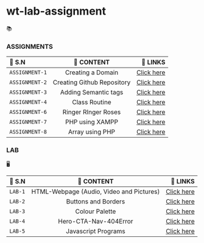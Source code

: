 
# wt-lab-assignment  

:books:

### ASSIGNMENTS 
| :diamond_shape_with_a_dot_inside: S.N      |  :diamond_shape_with_a_dot_inside: CONTENT | :diamond_shape_with_a_dot_inside: LINKS|
| :---        |    :----:   |          ---: |
| `ASSIGNMENT-1`     |Creating a Domain     |[Click here](https://github.com/Sanjayamagar/WT)
| `ASSIGNMENT-2`      |Creating Github Repository     |[Click here](https://github.com/Sanjayamagar/wt-lab-assignment)
| `ASSIGNMENT-3`     |Adding Semantic tags| [Click here](https://github.com/Sanjayamagar/wt-lab-assignment/tree/master/Assignment/Assignment3)
| `ASSIGNMENT-4`     | Class Routine   | [Click here](https://github.com/Sanjayamagar/wt-lab-assignment/tree/master/Assignment/Assignment4)
| `ASSIGNMENT-6` | Ringer RInger Roses | [Click here](https://github.com/Sanjayamagar/wt-lab-assignment/tree/master/Assignment/Assignment6)
| `ASSIGNMENT-7` | PHP using XAMPP  | [Click here](https://github.com/Sanjayamagar/wt-lab-assignment/tree/master/Assignment/Assignment7)
| `ASSIGNMENT-8` | Array using PHP | [Click here](https://github.com/Sanjayamagar/wt-lab-assignment/tree/master/Assignment/Assignment8)


### LAB

:desktop_computer:

| :diamond_shape_with_a_dot_inside: S.N      |:diamond_shape_with_a_dot_inside:  CONTENT |:diamond_shape_with_a_dot_inside: LINKS   |
| :---        |    :----:   |          ---: |
| `LAB-1`     |HTML-Webpage (Audio, Video and Pictures)    | [Click here](https://github.com/Sanjayamagar/wt-lab-assignment/tree/master/Lab/Lab-1)
| `LAB-2`    | Buttons and Borders    |  [Click here](https://github.com/Sanjayamagar/wt-lab-assignment/tree/master/Lab/Lab-2)
| `LAB-3`      | Colour Palette         |  [Click here](https://github.com/Sanjayamagar/wt-lab-assignment/tree/master/Lab/Lab-3)
|`LAB-4`      | Hero-CTA-Nav-404Error  |  [Click here](https://github.com/Sanjayamagar/wt-lab-assignment/tree/master/Lab/Lab-4)
|`LAB-5`  | Javascript Programs | [Click here](https://github.com/Sanjayamagar/wt-lab-assignment/tree/master/Lab/Lab-5)

